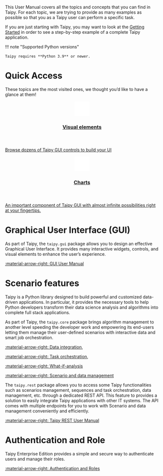 This User Manual covers all the topics and concepts that you can find in Taipy. For each topic,
we are trying to provide as many examples as possible so that you as a Taipy user can perform a
specific task.

If you are just starting with Taipy, you may want to look at the
[Getting Started](../tutorials/getting_started/index.md) in order to see a step-by-step example of a
complete Taipy application.

!!! note "Supported Python versions"

    Taipy requires **Python 3.9** or newer.

# Quick Access

These topics are the most visited ones, we thought you’d like to have a glance at them!

<div class="tp-row tp-row--gutter-sm">
  <div class="tp-col-12 tp-col-md-6 d-flex">
    <a class="tp-content-card tp-content-card--beta" href="../refmans/gui/viselements/">
      <header class="tp-content-card-header">
        <img class="tp-content-card-icon" src="../images/icons/visual-element-w.svg">
        <h3>Visual elements</h3>
      </header>
      <p>
        Browse dozens of Taipy GUI controls to build your UI
      </p>
    </a>
  </div>
  <div class="tp-col-12 tp-col-md-6 d-flex">
    <a class="tp-content-card tp-content-card--alpha" href="../refmans/gui/viselements/generic/chart/">
      <header class="tp-content-card-header">
        <img class="tp-content-card-icon" src="../images/icons/bar-chart-w.svg">
        <h3>Charts</h3>
      </header>
      <p>
        An important component of Taipy GUI with almost infinite possibilities right at your fingertips.
      </p>
    </a>
  </div>
</div>

# Graphical User Interface (GUI)

As part of Taipy, the `taipy.gui` package allows you to design an effective Graphical User Interface.
It provides many interactive widgets, controls, and visual elements to enhance the
user’s experience.

[:material-arrow-right: GUI User Manual](gui/index.md)

# Scenario features

Taipy is a Python library designed to build powerful and customized data-driven applications.
In particular, it provides the necessary tools to help Python developers transform their
data science analysis and algorithms into complete full stack applications.

As part of Taipy, the `taipy.core` package brings algorithm management to another level
speeding the developer work and empowering its end-users letting them manage their
user-defined scenarios with interactive data and smart job orchestration.

[:material-arrow-right: Data integration](scenario_features/data-integration/index.md),

[:material-arrow-right: Task orchestration](scenario_features/task-orchestration/index.md),

[:material-arrow-right: What-if-analysis](scenario_features/what-if-analysis/index.md)

[:material-arrow-right: Scenario and data management](scenario_features/sdm/index.md)

The `taipy.rest` package allows you to access some Taipy functionalities such as
scenarios management, sequences and task orchestration, data management, etc. through
a dedicated REST API.
This feature to provides a solution to easily integrate Taipy applications with other IT
systems. The API comes with multiple endpoints for you to work with Scenario and data
management conveniently and efficiently.

[:material-arrow-right: Taipy REST User Manual](scenario_features/rest/index.md)

# Authentication and Role

Taipy Enterprise Edition provides a simple and secure way to authenticate users and
manage their roles.

[:material-arrow-right: Authentication and Roles](advanced_features/auth/index.md)
